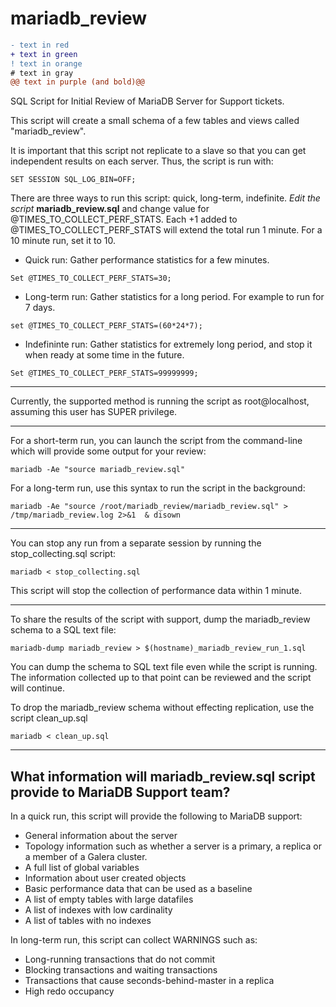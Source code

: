 # mariadb_review

```diff
- text in red
+ text in green
! text in orange
# text in gray
@@ text in purple (and bold)@@
```

SQL Script for Initial Review of MariaDB Server for Support tickets.

This script will create a small schema of a few tables and views called "mariadb_review".

It is important that this script not replicate to a slave so that you can get independent results on each server. Thus, the script is run with:
```
SET SESSION SQL_LOG_BIN=OFF;
```

There are three ways to run this script: quick, long-term, indefinite. *Edit the script* **mariadb_review.sql** and change value for @TIMES_TO_COLLECT_PERF_STATS. Each +1 added to @TIMES_TO_COLLECT_PERF_STATS will extend the total run 1 minute. For a 10 minute run, set it to 10.
- Quick run: Gather performance statistics for a few minutes. 
```
Set @TIMES_TO_COLLECT_PERF_STATS=30;
```

- Long-term run: Gather statistics for a long period. For example to run for 7 days. 
```
set @TIMES_TO_COLLECT_PERF_STATS=(60*24*7);
```

- Indefininte run: Gather statistics for extremely long period, and stop it when ready at some time in the future. 
```
Set @TIMES_TO_COLLECT_PERF_STATS=99999999;
```
***
Currently, the supported method is running the script as root@localhost, assuming this user has SUPER privilege.
***
For a short-term run, you can launch the script from the command-line which will provide some output for your review:
```
mariadb -Ae "source mariadb_review.sql"
```

For a long-term run, use this syntax to run the script in the background:
```
mariadb -Ae "source /root/mariadb_review/mariadb_review.sql" > /tmp/mariadb_review.log 2>&1  & disown
```
***
You can stop any run from a separate session by running the stop_collecting.sql script:
```
mariadb < stop_collecting.sql
```
This script will stop the collection of performance data within 1 minute.
***
To share the results of the script with support, dump the mariadb_review schema to a SQL text file:
```
mariadb-dump mariadb_review > $(hostname)_mariadb_review_run_1.sql
```
You can dump the schema to SQL text file even while the script is running. The information collected up to that point can be reviewed and the script will continue.

To drop the mariadb_review schema without effecting replication, use the script clean_up.sql
```
mariadb < clean_up.sql
```
***
## What information will mariadb_review.sql script provide to MariaDB Support team?
In a quick run, this script will provide the following to MariaDB support:
- General information about the server
- Topology information such as whether a server is a primary, a replica or a member of a Galera cluster.
- A full list of global variables
- Information about user created objects
- Basic performance data that can be used as a baseline
- A list of empty tables with large datafiles
- A list of indexes with low cardinality
- A list of tables with no indexes

In long-term run, this script can collect WARNINGS such as:
- Long-running transactions that do not commit
- Blocking transactions and waiting transactions
- Transactions that cause seconds-behind-master in a replica
- High redo occupancy


